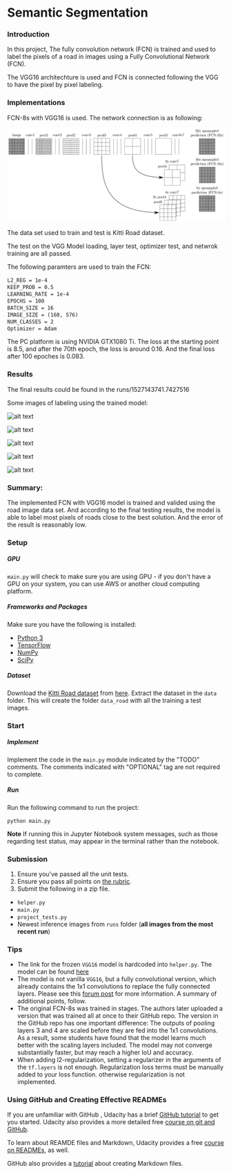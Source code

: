 # Semantic Segmentation

[//]: # (Image References)
[image1]: ./docs/VGG_FCN.png
[image2]: ./runs/1527143741.7427516/um_000000.png
[image3]: ./runs/1527143741.7427516/um_000018.png
[image4]: ./runs/1527143741.7427516/um_000030.png
[image5]: ./runs/1527143741.7427516/uu_000003.png
[image6]: ./runs/1527143741.7427516/uu_000096.png

### Introduction
In this project, The fully convolution network (FCN) is trained and used to label the pixels of a road in images using a Fully Convolutional Network (FCN).

The VGG16 architechture is used and FCN is connected following the VGG to have the pixel by pixel labeling.

### Implementations

FCN-8s with VGG16 is used. The network connection is as following:

![alt text][image1]

The data set used to train and test is Kitti Road dataset.

The test on the VGG Model loading, layer test, optimizer test, and netwrok training are all passed.

The following paramters are used to train the FCN:

    L2_REG = 1e-4
    KEEP_PROB = 0.5
    LEARNING_RATE = 1e-4
    EPOCHS = 100
    BATCH_SIZE = 16
    IMAGE_SIZE = (160, 576)
    NUM_CLASSES = 2
    Optimizer = Adam


The PC platform is using NVIDIA GTX1080 Ti.
The loss at the starting point is 8.5, and after the 70th epoch, the loss is around 0.16. And the final loss after 100 epoches is 0.083.

### Results

The final results could be found in the runs/1527143741.7427516

Some images of labeling using the trained model:

![alt text][image2]

![alt text][image3]

![alt text][image4]

![alt text][image5]

![alt text][image6]


### Summary:

The implemented FCN with VGG16 model is trained and valided using the road image data set. And according to the final testing results, the model is able to label most pixels of roads close to the best solution. And the error of the result is reasonably low.


### Setup
##### GPU
`main.py` will check to make sure you are using GPU - if you don't have a GPU on your system, you can use AWS or another cloud computing platform.
##### Frameworks and Packages
Make sure you have the following is installed:
 - [Python 3](https://www.python.org/)
 - [TensorFlow](https://www.tensorflow.org/)
 - [NumPy](http://www.numpy.org/)
 - [SciPy](https://www.scipy.org/)
##### Dataset
Download the [Kitti Road dataset](http://www.cvlibs.net/datasets/kitti/eval_road.php) from [here](http://www.cvlibs.net/download.php?file=data_road.zip).  Extract the dataset in the `data` folder.  This will create the folder `data_road` with all the training a test images.

### Start
##### Implement
Implement the code in the `main.py` module indicated by the "TODO" comments.
The comments indicated with "OPTIONAL" tag are not required to complete.
##### Run
Run the following command to run the project:
```
python main.py
```
**Note** If running this in Jupyter Notebook system messages, such as those regarding test status, may appear in the terminal rather than the notebook.

### Submission
1. Ensure you've passed all the unit tests.
2. Ensure you pass all points on [the rubric](https://review.udacity.com/#!/rubrics/989/view).
3. Submit the following in a zip file.
 - `helper.py`
 - `main.py`
 - `project_tests.py`
 - Newest inference images from `runs` folder  (**all images from the most recent run**)
 
 ### Tips
- The link for the frozen `VGG16` model is hardcoded into `helper.py`.  The model can be found [here](https://s3-us-west-1.amazonaws.com/udacity-selfdrivingcar/vgg.zip)
- The model is not vanilla `VGG16`, but a fully convolutional version, which already contains the 1x1 convolutions to replace the fully connected layers. Please see this [forum post](https://discussions.udacity.com/t/here-is-some-advice-and-clarifications-about-the-semantic-segmentation-project/403100/8?u=subodh.malgonde) for more information.  A summary of additional points, follow. 
- The original FCN-8s was trained in stages. The authors later uploaded a version that was trained all at once to their GitHub repo.  The version in the GitHub repo has one important difference: The outputs of pooling layers 3 and 4 are scaled before they are fed into the 1x1 convolutions.  As a result, some students have found that the model learns much better with the scaling layers included. The model may not converge substantially faster, but may reach a higher IoU and accuracy. 
- When adding l2-regularization, setting a regularizer in the arguments of the `tf.layers` is not enough. Regularization loss terms must be manually added to your loss function. otherwise regularization is not implemented.
 
### Using GitHub and Creating Effective READMEs
If you are unfamiliar with GitHub , Udacity has a brief [GitHub tutorial](http://blog.udacity.com/2015/06/a-beginners-git-github-tutorial.html) to get you started. Udacity also provides a more detailed free [course on git and GitHub](https://www.udacity.com/course/how-to-use-git-and-github--ud775).

To learn about REAMDE files and Markdown, Udacity provides a free [course on READMEs](https://www.udacity.com/courses/ud777), as well. 

GitHub also provides a [tutorial](https://guides.github.com/features/mastering-markdown/) about creating Markdown files.
